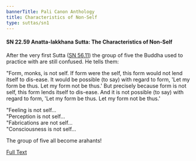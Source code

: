 ```yaml
---
bannerTitle: Pali Canon Anthology
title: Characteristics of Non-Self
type: suttas/sn1
---
```


#### SN 22.59 Anatta-lakkhana Sutta: The Characteristics of Non-Self

After the very first Sutta ([SN 56.11](https://www.dhammatalks.org/suttas/SN/SN56_11.html)) the group of five the Buddha used to practice with are still confused. He tells them:  

"Form, monks, is not self. If form were the self, this form would not lend itself to dis-ease. It would be possible (to say) with regard to form, 'Let my form be thus. Let my form not be thus.' But precisely because form is not self, this form lends itself to dis-ease. And it is not possible (to say) with regard to form, 'Let my form be thus. Let my form not be thus.'

"Feeling is not self...  
"Perception is not self...  
"Fabrications are not self...  
"Consciousness is not self...


The group of five all become arahants!

[Full Text](https://www.dhammatalks.org/suttas/SN/SN22_59.html)
